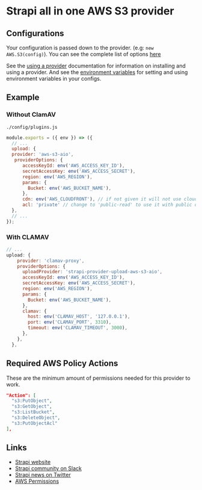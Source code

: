 # Strapi all in one AWS S3 provider

## Configurations

Your configuration is passed down to the provider. (e.g: `new AWS.S3(config)`). You can see the complete list of options [here](https://docs.aws.amazon.com/AWSJavaScriptSDK/latest/AWS/S3.html#constructor-property)

See the [using a provider](https://strapi.io/documentation/developer-docs/latest/development/plugins/upload.html#using-a-provider) documentation for information on installing and using a provider. And see the [environment variables](https://strapi.io/documentation/developer-docs/latest/setup-deployment-guides/configurations.html#environment-variables) for setting and using environment variables in your configs.

## Example

### Without ClamAV

`./config/plugins.js`

```js
module.exports = ({ env }) => ({
  // ...
  upload: {
  provider: 'aws-s3-aio',
   providerOptions: {
      accessKeyId: env('AWS_ACCESS_KEY_ID'),
      secretAccessKey: env('AWS_ACCESS_SECRET'),
      region: env('AWS_REGION'),
      params: {
        Bucket: env('AWS_BUCKET_NAME'),
      },
      cdn: env('AWS_CLOUDFRONT'), // if not given it will not use cloudfront
      acl: 'private' // change to 'public-read' to use it with public open buckets, private will allow uploads with non public uploads
  },
  // ...
});
```

### With CLAMAV

```js
// ...
upload: {
    provider: 'clamav-proxy',
    providerOptions: {
      uploadProvider: 'strapi-provider-upload-aws-s3-aio',
      accessKeyId: env('AWS_ACCESS_KEY_ID'),
      secretAccessKey: env('AWS_ACCESS_SECRET'),
      region: env('AWS_REGION'),
      params: {
        Bucket: env('AWS_BUCKET_NAME'),
      },
      clamav: {
        host: env('CLAMAV_HOST', '127.0.0.1'),
        port: env('CLAMAV_PORT', 3310),
        timeout: env('CLAMAV_TIMEOUT', 3000),
      },
    },
  },
```

## Required AWS Policy Actions

These are the minimum amount of permissions needed for this provider to work.

```json
"Action": [
  "s3:PutObject",
  "s3:GetObject",
  "s3:ListBucket",
  "s3:DeleteObject",
  "s3:PutObjectAcl"
],
```

## Links

- [Strapi website](https://strapi.io/)
- [Strapi community on Slack](https://slack.strapi.io)
- [Strapi news on Twitter](https://twitter.com/strapijs)
- [AWS Permissions](https://docs.aws.amazon.com/AmazonS3/latest/userguide/acl-overview.html#canned-acl)
